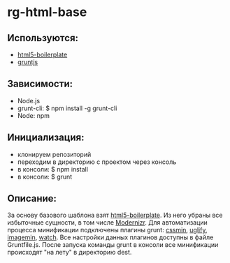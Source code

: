 # rg-html-base

## Используются:
* [html5-boilerplate](https://github.com/h5bp/html5-boilerplate)
* [gruntjs](https://github.com/gruntjs/grunt)

## Зависимости:
* Node.js
* grunt-cli:
    $ npm install -g grunt-cli
* Node: npm

## Инициализация:
* клонируем репозиторий
* переходим в директорию с проектом через консоль
* в консоли: 
    $ npm install
* в консоли: 
    $ grunt

## Описание:
За основу базового шаблона взят [html5-boilerplate](https://github.com/h5bp/html5-boilerplate). Из него убраны все избыточные сущности, в том числе [Modernizr](https://github.com/Modernizr/Modernizr). Для автоматизации процесса минификации подключены плагины grunt: [cssmin](https://github.com/gruntjs/grunt-contrib-cssmin), [uglify](https://github.com/gruntjs/grunt-contrib-uglify), [imagemin](https://github.com/gruntjs/grunt-contrib-imagemin), [watch](https://github.com/gruntjs/grunt-contrib-watch). Все настройки данных плагинов доступны в файле Gruntfile.js. После запуска команды grunt в консоли все минификации происходят "на лету" в директорию dest.
